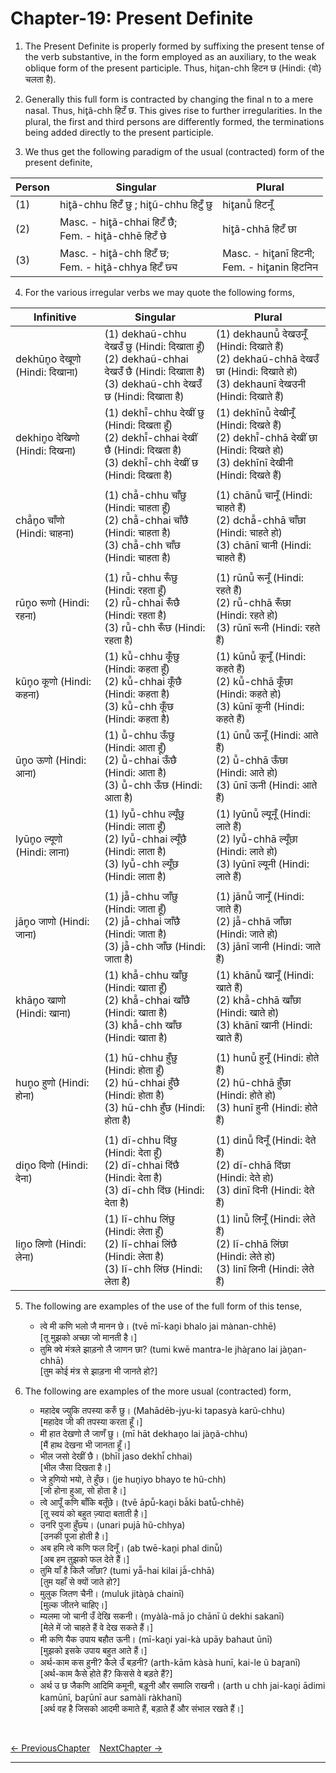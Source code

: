 # Chapter-19: Present Definite

1. The Present Definite is properly formed by suffixing the present tense of the verb substantive, in the form employed as an auxiliary, to the weak oblique form of the present participle. Thus, hit̥an-chh हिटन छ (Hindi: {वो} चलता है).

2. Generally this full form is contracted by changing the final n to a mere nasal. Thus, hit̥ã-chh हिटँ छ. This gives rise to further irregularities. In the plural, the first and third persons are differently formed, the terminations being added directly to the present participle.

3.	We thus get the following paradigm of the usual (contracted) form of the present definite,

| Person | Singular | Plural |
| ------------- | ------------- | ------------- |
| (1) | hit̥ã-chhu हिटँ छु ; hit̥ũ-chhu हिटुँ छु | hit̥anū̃ हिटनूँ |
| (2) | Masc. - hit̥ã-chhai हिटँ छै; <br>Fem. - hit̥ã-chhē हिटँ छे | hit̥ã-chhā हिटँ छा |
| (3) | Masc. - hit̥ã-chh हिटँ छ; <br>Fem. - hit̥ã-chhya हिटँ छ्य | Masc. - hit̥anī हिटनी; <br>Fem. - hit̥anin हिटनिन |

4. For the various irregular verbs we may quote the following forms,

| Infinitive | Singular | Plural |
| ------------- | ------------- | ------------- |
| dekhūn̥o देखूणो (Hindi: दिखाना) | (1) dekhaũ-chhu देखउँ छु (Hindi: दिखाता हूँ)<br>(2) dekhaũ-chhai देखउँ छै (Hindi: दिखाता है)<br>(3) dekhaũ-chh देखउँ छ (Hindi: दिखाता है) | (1) dekhaunū̃ देखउनूँ (Hindi: दिखाते हैं)<br>(2) dekhaũ-chhā देखउँ छा (Hindi: दिखाते हो)<br>(3) dekhaunī देखउनी (Hindi: दिखाते हैं) |
| dekhin̥o देखिणो (Hindi: दिखना) | (1) dekhī̃-chhu देखीं छु (Hindi: दिखता हूँ)<br>(2) dekhī̃-chhai देखीं छै (Hindi: दिखता है)<br>(3) dekhī̃-chh देखीं छ (Hindi: दिखता है) | (1) dekhīnū̃ देखीनूँ (Hindi: दिखते हैं)<br>(2) dekhī̃-chhā देखीं छा (Hindi: दिखते हो)<br>(3) dekhīnī देखीनी (Hindi: दिखते हैं) |
|  |  |  |
| chā̃n̥o चाँणो (Hindi: चाहना) | (1) chā̃-chhu चाँछु (Hindi: चाहता हूँ)<br>(2) chā̃-chhai चाँछै (Hindi: चाहता है)<br>(3) chā̃-chh चाँछ (Hindi: चाहता है) | (1) chānū̃ चानूँ (Hindi: चाहते हैं)<br>(2) dchā̃-chhā चाँछा (Hindi: चाहते हो)<br>(3) chānī चानी (Hindi: चाहते हैं) |
|  |  |  |
| rūn̥o रूणो (Hindi: रहना) | (1) rū̃-chhu रूँछु (Hindi: रहता हूँ)<br>(2) rū̃-chhai रूँछै (Hindi: रहता है)<br>(3) rū̃-chh रूँछ (Hindi: रहता है) | (1) rūnū̃ रूनूँ (Hindi: रहते हैं)<br>(2) rū̃-chhā रूँछा (Hindi: रहते हो)<br>(3) rūnī रूनी (Hindi: रहते हैं) |
| kūn̥o कूणो (Hindi: कहना) | (1) kū̃-chhu कूँछु (Hindi: कहता हूँ)<br>(2) kū̃-chhai कूँछै (Hindi: कहता है)<br>(3) kū̃-chh कूँछ (Hindi: कहता है) | (1) kūnū̃ कूनूँ (Hindi: कहते हैं)<br>(2) kū̃-chhā कूँछा (Hindi: कहते हो)<br>(3) kūnī कूनी (Hindi: कहते हैं) |
| ūn̥o ऊणो (Hindi: आना) | (1) ū̃-chhu ऊँछु (Hindi: आता हूँ)<br>(2) ū̃-chhai ऊँछै (Hindi: आता है)<br>(3) ū̃-chh ऊँछ (Hindi: आता है) | (1) ūnū̃ ऊनूँ (Hindi: आते हैं)<br>(2) ū̃-chhā ऊँछा (Hindi: आते हो)<br>(3) ūnī ऊनी (Hindi: आते हैं) |
| lyūn̥o ल्यूणो (Hindi: लाना) | (1) lyū̃-chhu ल्यूँछु (Hindi: लाता हूँ)<br>(2) lyū̃-chhai ल्यूँछै (Hindi: लाता है)<br>(3) lyū̃-chh ल्यूँछ (Hindi: लाता है) | (1) lyūnū̃ ल्यूनूँ (Hindi: लाते हैं)<br>(2) lyū̃-chhā ल्यूँछा (Hindi: लाते हो)<br>(3) lyūnī ल्यूनी (Hindi: लाते हैं) |
|  |  |  |
| jān̥o जाणो (Hindi: जाना) | (1) jā̃-chhu जाँछु (Hindi: जाता हूँ)<br>(2) jā̃-chhai जाँछै (Hindi: जाता है)<br>(3) jā̃-chh जाँछ (Hindi: जाता है) | (1) jānū̃ जानूँ (Hindi: जाते हैं)<br>(2) jā̃-chhā जाँछा (Hindi: जाते हो)<br>(3) jānī जानी (Hindi: जाते हैं) |
| khān̥o खाणो (Hindi: खाना) | (1) khā̃-chhu खाँछु (Hindi: खाता हूँ)<br>(2) khā̃-chhai खाँछै (Hindi: खाता है)<br>(3) khā̃-chh खाँछ (Hindi: खाता है) | (1) khānū̃ खानूँ (Hindi: खाते हैं)<br>(2) khā̃-chhā खाँछा (Hindi: खाते हो)<br>(3) khānī खानी (Hindi: खाते हैं) |
|  |  |  |
| hun̥o हुणो (Hindi: होना) | (1) hũ-chhu हुँछु (Hindi: होता हूँ)<br>(2) hũ-chhai हुँछै (Hindi: होता है)<br>(3) hũ-chh हुँछ (Hindi: होता है) | (1) hunū̃ हुनूँ (Hindi: होते हैं)<br>(2) hũ-chhā हुँछा (Hindi: होते हो)<br>(3) hunī हुनी (Hindi: होते हैं) |
|  |  |  |
| din̥o दिणो (Hindi: देना) | (1) dĩ-chhu दिंछु (Hindi: देता हूँ)<br>(2) dĩ-chhai दिंछै (Hindi: देता है)<br>(3) dĩ-chh दिंछ (Hindi: देता है) | (1) dinū̃ दिनूँ (Hindi: देते हैं)<br>(2) dĩ-chhā दिंछा (Hindi: देते हो)<br>(3) dinī दिनी (Hindi: देते हैं) |
| lin̥o लिणो (Hindi: लेना) | (1) lĩ-chhu लिंछु (Hindi: लेता हूँ)<br>(2) lĩ-chhai लिंछै (Hindi: लेता है)<br>(3) lĩ-chh लिंछ (Hindi: लेता है) | (1) linū̃ लिनूँ (Hindi: लेते हैं)<br>(2) lĩ-chhā लिंछा (Hindi: लेते हो)<br>(3) linī लिनी (Hindi: लेते हैं) |

5. The following are examples of the use of the full form of this tense,
   - त्वे मी कणि भलो जै मानन छे। (tvē mī-kan̥i bhalo jai mànan-chhē)<br>
   [तू मुझको अच्छा जो मानती है।]
   - तुमि क्वे मंत्रले झाड़नो लै जाणन छा? (tumi kwē mantra-le jhàr̥ano lai jàn̥an-chhā)<br>
   [तुम कोई मंत्र से झाड़ना भी जानते हो?]

6. The following are examples of the more usual (contracted) form,
   - महादेब ज्युकि तपस्या करुँ छु। (Mahādēb-jyu-ki tapasyà karũ-chhu)<br>
   [महादेव जी की तपस्या करता हूँ।]
   - मी हात देखणो लै जाणँ छु। (mī hāt dekhan̥o lai jàn̥ã-chhu)<br>
   [मैं हाथ देखना भी जानता हूँ।]
   - भील जसो देखीं छै। (bhīl jaso dekhī̃ chhai)<br>
   [भील जैसा दिखता है।]
   - जे हुणियो भयो, ते हुँछ। (je hun̥iyo bhayo te hũ-chh)<br>
   [जो होना हुआ, सो होता है।]
   - त्वे आपूँ कणि बाँकि बतूँछे। (tvē āpū̃-kan̥i bà̃ki batū̃-chhē)<br>
   [तू स्वयं को बहुत ज़्यादा बताती है।]
   - उनरि पुजा हुँछ्य। (unari pujā hũ-chhya)<br>
   [उनकी पूजा होती है।]
   - अब हमि त्वे कणि फल दिनूँ। (ab twē-kan̥i phal dinū̃)<br>
   [अब हम तुझको फल देते हैं।]
   - तुमि याँ है किलै जाँछा? (tumi yā̃-hai kilai jà̃-chhā)<br>
   [तुम यहाँ से क्यों जाते हो?]
   - मुलुक जितण चैनी। (muluk jitàn̥à chainī)<br>
   [मुल्क जीतने चाहिए।]
   - म्यलमा जो चानी उँ देखि सकनी। (myàlà-mā jo chānī ũ dekhi sakanī)<br>
   [मेले में जो चाहते हैं वे देख सकते हैं।]
   - मी कणि यैक उपाय बहौत ऊनी। (mī-kan̥i yai-kà upāy bahaut ūnī)<br>
   [मुझको इसके उपाय बहुत आते हैं।]
   - अर्थ-काम कस हुनी? कैले उँ बड़नी? (arth-kām kàsà hunī, kai-le ũ bar̥anī)<br>
   [अर्थ-काम कैसे होते हैं? किससे वे बड़ते हैं?]
   - अर्थ उ छ जैकणि आदिमि कमूनी, बड़ूनी और समालि राखनी। (arth u chh jai-kan̥i ādimi kamūnī, bar̥ūnī aur samàli ràkhanī)<br>
   [अर्थ वह है जिसको आदमी कमाते हैं, बड़ाते हैं और संभाल रखते हैं।]

<br>

[<- PreviousChapter](/major/18_PastConditional.md) &ensp; [NextChapter ->](https://pages.github.com/)

---
